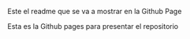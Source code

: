 Este el readme que se va a mostrar en la Github Page

Esta es la Github pages para presentar el repositorio
